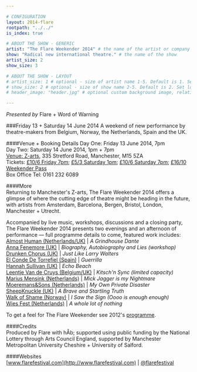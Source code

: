 ```yaml
---

# CONFIGURATION
layout: 2014-flare
rootpath: "../../"
is_index: true

# ABOUT THE SHOW - GENERIC
artist: "The Flare Weekender 2014" # the name of the artist or company
show: "Radical new international theatre." # the name of the show
artist_size: 2
show_size: 3

# ABOUT THE SHOW - LAYOUT
# artist_size: 1 # optional - size of artist name 1-5. Default is 1. Set longer names to lower values
# show_size: 2 # optional - size of show name 2-5. Default is 2. Set longer names to lower values
# header_image: "header.jpg" # optional custom background image, relative to current page

---
```

*Presented by* Flare + Word of Warning    
         
###Friday 13 + Saturday 14 June 2014
A weekend of new performance by theatre-makers from Belgium, Norway, the Netherlands, Spain and the UK.         
          
####Venue + Booking Details
Day One: Friday 13 June 2014, 7pm       
Day Two: Saturday 14 June 2014, 1pm + 7pm         
[Venue: Z-arts](http://www.z-arts.org/about-us/getting-here), 335 Stretford Road, Manchester, M15 5ZA      
Tickets: [£10/6 Friday 7pm](http://www.z-arts.org/events/flare-2014-friday); [£5/3 Saturday 1pm](http://www.z-arts.org/events/flare-2014-sat-afternoon); [£10/6 Saturday 7pm](http://www.z-arts.org/events/flare-2014-sat-eve); [£16/10 Weekender Pass](http://www.z-arts.org/events/flare-2014-friday/)     
Box Office Tel: 0161 232 6089    
              
####More      
Returning to Manchester's Z-arts, The Flare Weekender 2014 offers a glimpse of where the cutting edge of theatre might be heading in the future, with artists from Amsterdam, Barcelona, Bergen, Bristol, London, Manchester + Utrecht.        
          
Accompanied by live music, workshops, discussions and a closing party, The Flare Weekender 2014 presents two evenings and an afternoon of performance — full programme details to come, featured work includes:       
[Almost Human (Netherlands/UK)](http://www.almost-human.org) | *A Grindhouse Dante*                         
[Anna Fenemore (UK)](http://www.flarefestival.com/project/making-a-performance-workshop-with-anna-fenemore) | *Biography, Autobiography and Lies (workshop)*           
[Drunken Chorus (UK)](http://www.drunkenchorus.co.uk) | *Just Like Larry Walters*                    
[El Conde De Torrefiel (Spain)](http://www.elcondedetorrefiel.com/guerrilla.html) | *Guerrilla*                 
[Hannah Sullivan (UK)](http://www.hannahsullivan.co.uk/Echo-Beach) | *Echo Beach*               
[Leentje Van de Cruys (Belgium/UK)](/archive/2013-domestic/vandecruys) | *Kitsch'n Sync (limited capacity)*                
[Marius Mensink (Netherlands)](http://www.flarefestival.com/project/mick-jagger-is-my-nightmare-marius-mensink) | *Mick Jagger is my Nightmare*       
[Moeremans&Sons (Netherlands)](http://www.moeremansandsons.com) | *My Own Private Disaster*                     
[SheepKnuckle (UK)](http://sheepknuckle.tumblr.com) | *A Brave and Startling Truth*               
[Walk of Shame (Norway)](http://www.flarefestival.com/project/i-saw-the-sign-ooo-is-enough-enough) | *I Saw the Sign (Oooo is enough enough)*                  
[Wies Fest (Netherlands)](http://www.flarefestival.com/project/a-whole-lot-of-nothing-wies-fest) | *A whole lot of nothing*                
         
To get a feel for The Flare Weekender see 2012's [programme](/archive/2012-springsummer/flare).      
                           
####Credits         
Produced by Flare with hÅb; supported using public funding by the National Lottery through Arts Council England, supported by Manchester Metropolitan University Cheshire + University of Salford.          
        
####Websites           
[www.flarefestival.com](http://www.flarefestival.com) | [@flarefestival](http://twitter.com/flarefestival)
